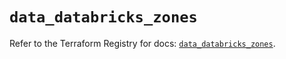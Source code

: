 # `data_databricks_zones`

Refer to the Terraform Registry for docs: [`data_databricks_zones`](https://registry.terraform.io/providers/databricks/databricks/1.41.0/docs/data-sources/zones).
